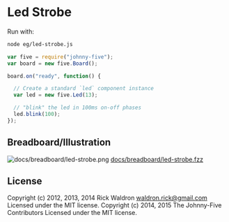 <!--remove-start-->
# Led Strobe

Run with:
```bash
node eg/led-strobe.js
```
<!--remove-end-->

```javascript
var five = require("johnny-five");
var board = new five.Board();

board.on("ready", function() {

  // Create a standard `led` component instance
  var led = new five.Led(13);

  // "blink" the led in 100ms on-off phases
  led.blink(100);
});

```


## Breadboard/Illustration


![docs/breadboard/led-strobe.png](breadboard/led-strobe.png)
[docs/breadboard/led-strobe.fzz](breadboard/led-strobe.fzz)




<!--remove-start-->
## License
Copyright (c) 2012, 2013, 2014 Rick Waldron <waldron.rick@gmail.com>
Licensed under the MIT license.
Copyright (c) 2014, 2015 The Johnny-Five Contributors
Licensed under the MIT license.
<!--remove-end-->
